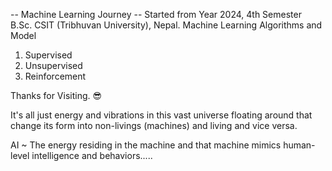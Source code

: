 -- Machine Learning Journey
-- Started from Year 2024, 4th Semester B.Sc. CSIT (Tribhuvan University), Nepal.
Machine Learning Algorithms and Model
1. Supervised
2. Unsupervised
3. Reinforcement

Thanks for Visiting. 😎

It's all just energy and vibrations in this vast universe floating around that change its form into non-livings (machines) and living and vice versa. 

AI ~ The energy residing in the machine and that machine mimics human-level intelligence and behaviors.....